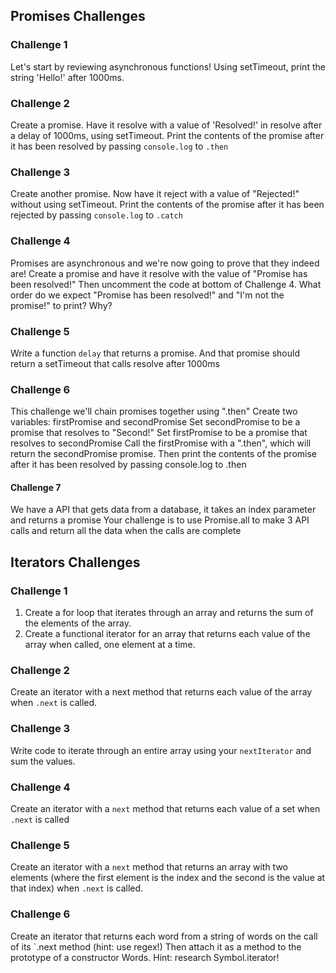 ## Promises Challenges

### Challenge 1

Let's start by reviewing asynchronous functions! Using setTimeout, print the
string 'Hello!' after 1000ms.

### Challenge 2

Create a promise. Have it resolve with a value of 'Resolved!' in resolve after a
delay of 1000ms, using setTimeout. Print the contents of the promise after it
has been resolved by passing `console.log` to `.then`

### Challenge 3

Create another promise. Now have it reject with a value of "Rejected!" without
using setTimeout. Print the contents of the promise after it has been rejected
by passing `console.log` to `.catch`

### Challenge 4

Promises are asynchronous and we're now going to prove that they indeed are!
Create a promise and have it resolve with the value of "Promise has been
resolved!" Then uncomment the code at bottom of Challenge 4. What order do we
expect "Promise has been resolved!" and "I'm not the promise!" to print? Why?

### Challenge 5

Write a function `delay` that returns a promise. And that promise should return
a setTimeout that calls resolve after 1000ms

### Challenge 6

This challenge we'll chain promises together using ".then" Create two variables:
firstPromise and secondPromise Set secondPromise to be a promise that resolves
to "Second!" Set firstPromise to be a promise that resolves to secondPromise
Call the firstPromise with a ".then", which will return the secondPromise
promise. Then print the contents of the promise after it has been resolved by
passing console.log to .then

#### Challenge 7

We have a API that gets data from a database, it takes an index parameter and
returns a promise Your challenge is to use Promise.all to make 3 API calls and
return all the data when the calls are complete

## Iterators Challenges

### Challenge 1

1. Create a for loop that iterates through an array and returns the sum of the
   elements of the array.
2. Create a functional iterator for an array that
   returns each value of the array when called, one element at a time.

### Challenge 2

Create an iterator with a next method that returns each value of the array when
`.next` is called.

### Challenge 3

Write code to iterate through an entire array using your `nextIterator` and sum
the values.

### Challenge 4

Create an iterator with a `next` method that returns each value of a set when
`.next` is called

### Challenge 5

Create an iterator with a `next` method that returns an array with two elements
(where the first element is the index and the second is the value at that index)
when `.next` is called.

### Challenge 6

Create an iterator that returns each word from a string of words on the call of
its `.next method (hint: use regex!) Then attach it as a method to the prototype
of a constructor Words. Hint: research Symbol.iterator!
